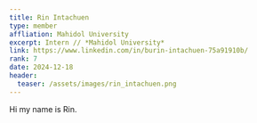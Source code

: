 ```yaml
---
title: Rin Intachuen
type: member
affliation: Mahidol University
excerpt: Intern // *Mahidol University*
link: https://www.linkedin.com/in/burin-intachuen-75a91910b/
rank: 7
date: 2024-12-18
header:
  teaser: /assets/images/rin_intachuen.png
---
```


Hi my name is Rin.
